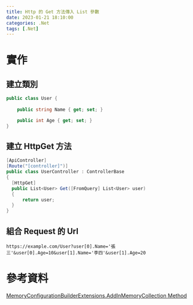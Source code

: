 ```yaml
---
title: Http 的 Get 方法傳入 List 參數
date: 2023-01-21 18:10:00
categories: .Net
tags: [.Net]
---
```


# 實作

## 建立類別
```c#
public class User {
  
	public string Name { get; set; }

	public int Age { get; set; }
}
```

<!--more-->

## 建立 HttpGet 方法
```c#
[ApiController]
[Route("[controller]")]
public class UserController : ControllerBase
{
  [HttpGet]
  public List<User> Get([FromQuery] List<User> user)
  {
      return user;
  }
}
```

## 組合 Request 的 Url
```nginx
https://example.com/User?user[0].Name='張三'&user[0].Age=10&user[1].Name='李四'&user[1].Age=20
```

# 參考資料

[MemoryConfigurationBuilderExtensions.AddInMemoryCollection Method](https://learn.microsoft.com/en-us/dotnet/api/microsoft.extensions.configuration.memoryconfigurationbuilderextensions.addinmemorycollection?view=dotnet-plat-ext-7.0)
